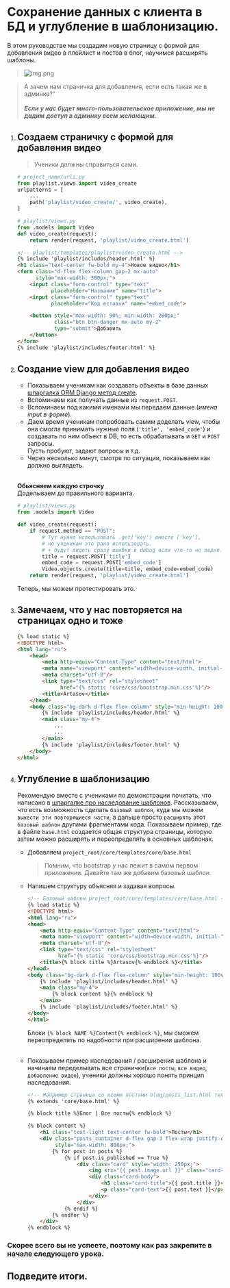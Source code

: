 # Сохранение данных с клиента в БД и углубление в шаблонизацию.
В этом руководстве мы создадим новую страницу с формой для добавления 
видео в плейлист и постов в блог, научимся расширять шаблоны.
>![img.png](imgs/result.png)

>А зачем нам страничка для добавления, если есть такая же в админке?"<br><br>
>***Если у нас будет много-пользовательское приложение, мы не дадим*** 
>***доступ в админку всем желающим.***

1. ## Создаем страничку с формой для добавления видео
   >Ученики должны справиться сами.
   ```python
   # project_name/urls.py
   from playlist.views import video_create
   urlpatterns = [
       ...
       path('playlist/video_create/', video_create),
   ]
   ```
   ```python
   # playlist/views.py
   from .models import Video
   def video_create(request):
       return render(request, 'playlist/video_create.html')
   ```
   ```html
   <!-- playlist/templates/playlist/video_create.html -->
   {% include 'playlist/includes/header.html' %}
   <h1 class="text-center fw-bold my-4">Новое видео</h1>
   <form class="d-flex flex-column gap-2 mx-auto"
         style="max-width: 300px;">
       <input class="form-control" type="text"
              placeholder="Название" name="title">
       <input class="form-control" type="text"
              placeholder="Код вставки" name="embed_code">

       <button style="max-width: 90%; min-width: 200px;"
               class="btn btn-danger mx-auto my-2"
               type="submit">Добавить
       </button>
   </form>
   {% include 'playlist/includes/footer.html' %}
   ```
2. ## Создание view для добавления видео

   * Показываем ученикам как создавать объекты в базе данных 
     [шпаргалка ORM Django метод create](https://github.com/xlartas/it-compot-backend-methods/blob/main/django-base.md#orm).<br>
   * Вспоминаем как получать данные из `request.POST`.<br>
   * Вспоминаем под какими именами мы передаем данные (*имена input в форме*). <br>
   * Даем время ученикам попробовать самим доделать view, 
   чтобы она смогла принимать нужные поля (`'title', 'embed_code'`) 
   и создавать по ним объект в DB, то есть обрабатывать и `GET` и `POST` запросы.<br>
   Пусть пробуют, задают вопросы и т.д.<br>
   * Через несколько минут, смотря по ситуации, показываем как должно выглядеть. <br>
   <br>
   
   **Обьясняем каждую строчку** <br>
   Доделываем до правильного варианта.
   ```python
   # playlist/views.py
   from .models import Video
   
   def video_create(request):
       if request.method == "POST":
           # Тут нужно использовать .get('key') вместо ['key'], 
           # но ученикам это рано использовать.
           # + будут видеть сразу ошибки в debug если что-то не верно.
           title = request.POST['title']
           embed_code = request.POST['embed_code']
           Video.objects.create(title=title, embed_code=embed_code)
       return render(request, 'playlist/video_create.html')
   ```
   Теперь, мы можем протестировать это.


3. ## Замечаем, что у нас повторяется на страницах одно и тоже
   ```html
   {% load static %}
   <!DOCTYPE html>
   <html lang="ru">
       <head>
           <meta http-equiv="Content-Type" content="text/html">
           <meta name="viewport" content="width=device-width, initial-">
           <meta charset="utf-8"/>
           <link type="text/css" rel="stylesheet"
                 href="{% static 'core/css/bootstrap.min.css'%}"/>
           <title>Artasov</title>
       </head>
       <body class="bg-dark d-flex flex-column" style="min-height: 100vh;">
           {% include 'playlist/includes/header.html' %}
           <main class="my-4">
               ...
               ...
           </main>
           {% include 'playlist/includes/footer.html' %}
       </body>
   </html>
   ```
4. ## Углубление в шаблонизацию
   Рекомендую вместе с учениками по демонстрации почитать, что написано в 
   [шпаргалке про наследование шаблонов](https://github.com/xlartas/it-compot-backend-methods/blob/main/django-base.md#%D1%80%D0%B0%D1%81%D1%88%D0%B8%D1%80%D0%B5%D0%BD%D0%B8%D0%B5%D0%BD%D0%B0%D1%81%D0%BB%D0%B5%D0%B4%D0%BE%D0%B2%D0%B0%D0%BD%D0%B8%D0%B5-%D1%88%D0%B0%D0%B1%D0%BB%D0%BE%D0%BD%D0%BE%D0%B2).
   Рассказываем, что есть возможность сделать `базовый шаблон`,
   куда мы можем `вынести эти повторящиеся части`, а дальше просто `расширять` 
   этот `базовый шаблон` другими фрагментами кода.
   Показываем пример, где в файле `base.html` создается общая 
   структура страницы, которую затем можно расширять 
   и переопределять в основных шаблонах.
   
   * Добавляем `project_root/core/templates/core/base.html`
     >Помним, что bootstrap у нас лежит в самом первом приложении. 
      Давайте там же добавим базовый шаблон.
   * Напишем структуру объясняя и задавая вопросы.
     ```html
     <!-- Базовый шаблон project_root/core/templates/core/base.html -->
     {% load static %}
     <!DOCTYPE html>
     <html lang="ru">
     <head>
         <meta http-equiv="Content-Type" content="text/html">
         <meta name="viewport" content="width=device-width, initial-">
         <meta charset="utf-8"/>
         <link type="text/css" rel="stylesheet"
               href="{% static 'core/css/bootstrap.min.css'%}"/>
         <title>{% block title %}Artasov{% endblock %}</title>
     </head>
     <body class="bg-dark d-flex flex-column" style="min-height: 100vh;">
         {% include 'playlist/includes/header.html' %}
         <main class="my-4">
             {% block content %}{% endblock %}
         </main>
         {% include 'playlist/includes/footer.html' %}
     </body>
     </html>
     ```
      Блоки `{% block NAME %}Content{% endblock %}`, 
      мы сможем переопределять по надобности при расширении шаблона.<br><br>
   
   * Показываем пример наследования / расширения шаблона и начинаем переделывать
     все странички(`все посты`, `все видео`, `добавление видео`), ученики должны хорошо понять принцип наследования.
     ```html
     <!-- Например страница со всеми постами blog/posts_list.html теперь будет выглядеть так.-->
     {% extends 'core/base.html' %}

     {% block title %}Блог | Все посты{% endblock %}
     
     {% block content %}
         <h1 class="text-light text-center fw-bold">Посты</h1>
         <div class="posts_container d-flex gap-3 flex-wrap justify-content-center mx-auto" 
              style="max-width: 800px;">
             {% for post in posts %}
                 {% if post.is_published == True %}
                     <div class="card" style="width: 250px;">
                         <img src="{{ post.image.url }}" class="card-img-top" alt="...">
                         <div class="card-body">
                             <h5 class="card-title">{{ post.title }}</h5>
                             <p class="card-text">{{ post.text }}</p>
                         </div>
                     </div>
                 {% endif %}
             {% endfor %}
         </div>
     {% endblock %}
     ```
### Скорее всего вы не успеете, поэтому как раз закрепите в начале следующего урока.

## Подведите итоги.